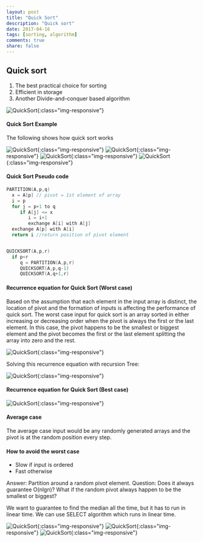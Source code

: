 ```yaml
---
layout: post
title: "Quick Sort"
description: "Quick sort"
date: 2017-04-16
tags: [sorting, algorithm]
comments: true
share: false
---
```


## Quick sort

1. The best practical choice for sorting
2. Efficient in storage
3. Another Divide-and-conquer based algorithm

![QuickSort](/assets/images/DivideAndConquerParadigm.png){:class="img-responsive"}

#### Quick Sort Example

The following shows how quick sort works


![QuickSort](/assets/images/QuickSortEx1.png){:class="img-responsive"}
![QuickSort](/assets/images/QuickSortEx2.png){:class="img-responsive"}
![QuickSort](/assets/images/QuickSortEx3.png){:class="img-responsive"}
![QuickSort](/assets/images/QuickSortEx4.png){:class="img-responsive"}


#### Quick Sort Pseudo code

```cpp
PARTITION(A,p,q)
  x = A[p] // pivot = 1st element of array
  i = p
  for j = p+1 to q
     if A[j] <= x
        i = i+1
        exchange A[i] with A[j]
  exchange A[p] with A[i]                       
  return i //return position of pivot element


QUICKSORT(A,p,r)
  if p<r
     q = PARTITION(A,p,r)
     QUICKSORT(A,p,q-1)
     QUICKSORT(A,q+1,r)
```

#### Recurrence equation for Quick Sort (Worst case)

Based on the assumption that each element in the input array is distinct, the location of pivot and the formation of inputs is affecting the performance of quick sort. The worst case input for quick sort is an array sorted in either increasing or decreasing order when the pivot is always the first or the last element. In this case, the pivot happens to be the smallest or biggest element and the pivot becomes the first or the last element splitting the array into zero and the rest.

![QuickSort](/assets/images/QuickSort_WorstCase.png){:class="img-responsive"}


Solving this recurrence equation with recursion Tree:

![QuickSort](/assets/images/QuickSort_WorstCaseRecursionTree.png){:class="img-responsive"}


#### Recurrence equation for Quick Sort (Best case)

![QuickSort](/assets/images/QuickSort_BestCase.png){:class="img-responsive"}


#### Average case

The average case input would be any randomly generated arrays and the pivot is at the random position every step.


#### How to avoid the worst case

- Slow if input is ordered
- Fast otherwise

Answer: Partition around a random pivot element.
Question: Does it always guarantee O(nlgn)? What if the random pivot always happen to be the smallest or biggest?

We want to guarantee to find the median all the time, but it has to run in linear time.
We can use SELECT algorithm which runs in linear time.

![QuickSort](/assets/images/SelectAlgorithm1.png){:class="img-responsive"}
![QuickSort](/assets/images/SelectAlgorithm2.png){:class="img-responsive"}
![QuickSort](/assets/images/SelectPseudoCode.png){:class="img-responsive"}
